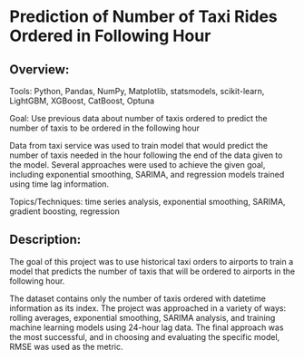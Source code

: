 # Prediction of Number of Taxi Rides Ordered in Following Hour

## Overview:

Tools: Python, Pandas, NumPy, Matplotlib, statsmodels, scikit-learn, LightGBM, XGBoost, CatBoost, Optuna

Goal: Use previous data about number of taxis ordered to predict the number of taxis to be ordered in the following hour

Data from taxi service was used to train model that would predict the number of taxis needed in the hour following the end of the data given to the model. Several approaches were used to achieve the given goal, including exponential smoothing, SARIMA, and regression models trained using time lag information.

Topics/Techniques: time series analysis, exponential smoothing, SARIMA, gradient boosting, regression

## Description:

The goal of this project was to use historical taxi orders to airports to train a model that predicts the number of taxis that will be ordered to airports in the following hour.

The dataset contains only the number of taxis ordered with datetime information as its index. The project was approached in a variety of ways: rolling averages, exponential smoothing, SARIMA analysis, and training machine learning models using 24-hour lag data. The final approach was the most successful, and in choosing and evaluating the specific model, RMSE was used as the metric.
